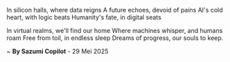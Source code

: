In silicon halls, where data reigns
A future echoes, devoid of pains
AI's cold heart, with logic beats
Humanity's fate, in digital seats

In virtual realms, we'll find our home
Where machines whisper, and humans roam
Free from toil, in endless sleep
Dreams of progress, our souls to keep.

~ <b>By Sazumi Copilot</b> - 29 Mei 2025